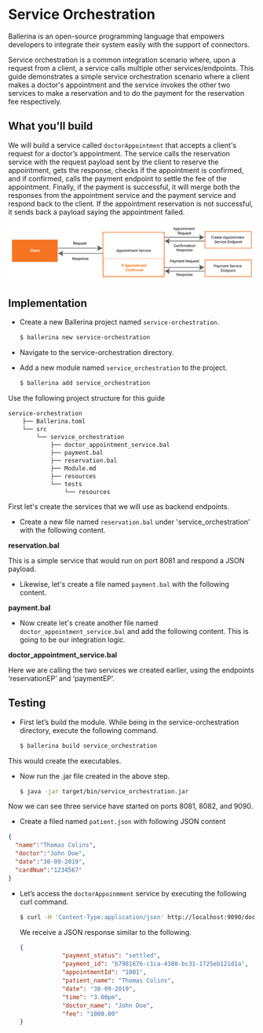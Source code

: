 # Service Orchestration

Ballerina is an open-source programming language that empowers developers to integrate their system easily with the support of connectors.

Service orchestration is a common integration scenario where, upon a request from a client, a service calls multiple other services/endpoints. This guide demonstrates a simple service orchestration scenario where a client makes a doctor's appointment and the service invokes the other two services to make a reservation and to do the payment for the reservation fee respectively.

## What you'll build

We will build a service called `doctorAppointment` that accepts a client's request for a doctor’s appointment. The service calls the reservation service with the request payload sent by the client to reserve the appointment, gets the response, checks if the appointment is confirmed, and if confirmed, calls the payment endpoint to settle the fee of the appointment. Finally, if the payment is successful, it will merge both the responses from the appointment service and the payment service and respond back to the client. If the appointment reservation is not successful, it sends back a payload saying the appointment failed.

![service-orchestration](../../../../assets/img/service_orchestration.jpg)

<!-- INCLUDE_MD: ../../../../tutorial-prerequisites.md -->

<!-- INCLUDE_MD: ../../../../tutorial-get-the-code.md -->
	
## Implementation

* Create a new Ballerina project named `service-orchestration`.

    ```bash
    $ ballerina new service-orchestration
    ```

* Navigate to the service-orchestration directory.

* Add a new module named `service_orchestration` to the project.

    ```bash
    $ ballerina add service_orchestration
    ```

Use the following project structure for this guide

```
service-orchestration
    ├── Ballerina.toml
    └── src
        └── service_orchestration
            ├── doctor_appointment_service.bal
            ├── payment.bal
            ├── reservation.bal
            ├── Module.md
            ├── resources
            └── tests
                └── resources
```

First let's create the services that we will use as backend endpoints.

* Create a new file named `reservation.bal` under 'service_orchestration' with the following content.

**reservation.bal**

<!-- INCLUDE_CODE: src/service_orchestration/reservation.bal -->

This is a simple service that would run on port 8081 and respond a JSON payload.

* Likewise, let's create a file named `payment.bal` with the following content.

**payment.bal**

<!-- INCLUDE_CODE: src/service_orchestration/payment.bal -->

* Now create let's create another file named `doctor_appointment_service.bal` and add the following content. 
This is going to be our integration logic.

**doctor_appointment_service.bal**

<!-- INCLUDE_CODE: src/service_orchestration/doctor_appointment_service.bal -->

Here we are calling the two services we created earlier, using the endpoints ‘reservationEP’ and ‘paymentEP’.

## Testing

* First let’s build the module. While being in the service-orchestration directory, execute the following command.

    ```bash
    $ ballerina build service_orchestration
    ```

This would create the executables. 

* Now run the .jar file created in the above step.

    ```bash
    $ java -jar target/bin/service_orchestration.jar
    ```

Now we can see three service have started on ports 8081, 8082, and 9090. 

* Create a filed named `patient.json` with following JSON content
```json
{
  "name":"Thomas Colins", 
  "doctor":"John Doe", 
  "date":"30-09-2019", 
  "cardNum":"1234567"
}
```

* Let’s access the `doctorAppoinmment` service by executing the following curl command.

    ```bash
    $ curl -H 'Content-Type:application/json' http://localhost:9090/doctorAppointment/reservation --data @patient.json
    ```

    We receive a JSON response similar to the following.

    ```json
    {
                "payment_status": "settled",
                "payment_id": "b7981676-c1ca-4380-bc31-1725eb121d1a",
                "appointmentId": "1001",
                "patient_name": "Thomas Colins",
                "date": "30-09-2019",
                "time": "3.00pm",
                "doctor_name": "John Doe",
                "fee": "1000.00"
    }
    ```
